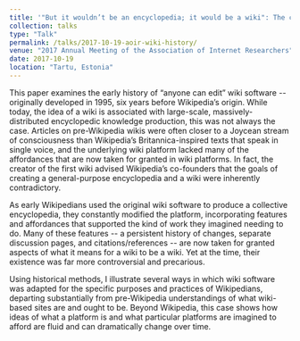 ```yaml
---
title: '"But it wouldn’t be an encyclopedia; it would be a wiki": The changing imagined affordances of wikis, 1995-2002'
collection: talks
type: "Talk"
permalink: /talks/2017-10-19-aoir-wiki-history/ 
venue: "2017 Annual Meeting of the Association of Internet Researchers"
date: 2017-10-19
location: "Tartu, Estonia"
---
```


This paper examines the early history of “anyone can edit” wiki software -- originally developed in 1995, six years before Wikipedia’s origin. While today, the idea of a wiki is associated with large-scale, massively-distributed encyclopedic knowledge production, this was not always the case. Articles on pre-Wikipedia wikis were often closer to a Joycean stream of consciousness than Wikipedia’s Britannica-inspired texts that speak in single voice, and the underlying wiki platform lacked many of the affordances that are now taken for granted in wiki platforms. In fact, the creator of the first wiki advised Wikipedia’s co-founders that the goals of creating a general-purpose encyclopedia and a wiki were inherently contradictory.

As early Wikipedians used the original wiki software to produce a collective encyclopedia, they constantly modified the platform, incorporating features and affordances that supported the kind of work they imagined needing to do. Many of these features -- a persistent history of changes, separate discussion pages, and citations/references -- are now taken for granted aspects of what it means for a wiki to be a wiki. Yet at the time, their existence was far more controversial and precarious.

Using historical methods, I illustrate several ways in which wiki software was adapted for the specific purposes and practices of Wikipedians, departing substantially from pre-Wikipedia understandings of what wiki-based sites are and ought to be. Beyond Wikipedia, this case shows how ideas of what a platform is and what particular platforms are imagined to afford are fluid and can dramatically change over time.
